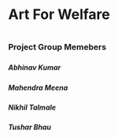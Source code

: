 <h1>Art For Welfare<h1>
<h3>Project Group Memebers<h3/>
<h5>Abhinav Kumar<h5/>
<h5>Mahendra Meena<h5/>
<h5>Nikhil Talmale<h5/>
<h5>Tushar Bhau<h5/>

